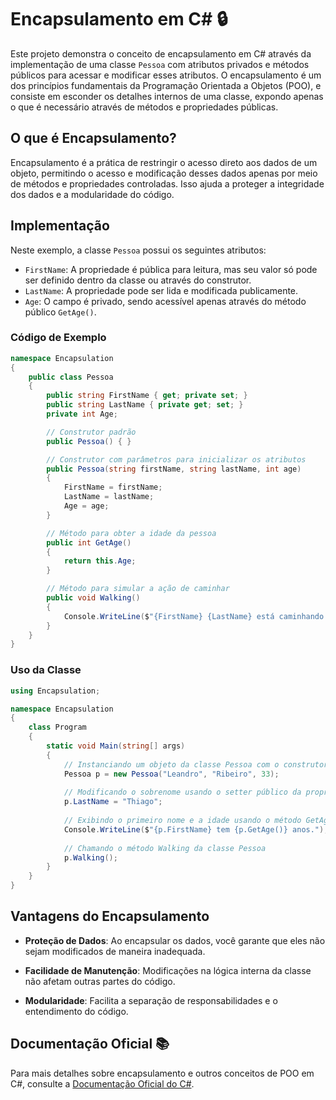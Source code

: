 # Encapsulamento em C# 🔒

Este projeto demonstra o conceito de encapsulamento em C# através da implementação de uma classe `Pessoa` com atributos privados e métodos públicos para acessar e modificar esses atributos. O encapsulamento é um dos princípios fundamentais da Programação Orientada a Objetos (POO), e consiste em esconder os detalhes internos de uma classe, expondo apenas o que é necessário através de métodos e propriedades públicas.

## O que é Encapsulamento?

Encapsulamento é a prática de restringir o acesso direto aos dados de um objeto, permitindo o acesso e modificação desses dados apenas por meio de métodos e propriedades controladas. Isso ajuda a proteger a integridade dos dados e a modularidade do código.

## Implementação

Neste exemplo, a classe `Pessoa` possui os seguintes atributos:

- `FirstName`: A propriedade é pública para leitura, mas seu valor só pode ser definido dentro da classe ou através do construtor.
- `LastName`: A propriedade pode ser lida e modificada publicamente.
- `Age`: O campo é privado, sendo acessível apenas através do método público `GetAge()`.

### Código de Exemplo

```csharp
namespace Encapsulation
{
    public class Pessoa
    {
        public string FirstName { get; private set; } 
        public string LastName { private get; set; }
        private int Age;

        // Construtor padrão
        public Pessoa() { }

        // Construtor com parâmetros para inicializar os atributos
        public Pessoa(string firstName, string lastName, int age)
        {
            FirstName = firstName;
            LastName = lastName;
            Age = age;
        }

        // Método para obter a idade da pessoa
        public int GetAge()
        {
            return this.Age;
        }

        // Método para simular a ação de caminhar
        public void Walking()
        {
            Console.WriteLine($"{FirstName} {LastName} está caminhando!");
        }
    }
}
```

### Uso da Classe

```csharp
using Encapsulation;

namespace Encapsulation
{
    class Program
    {
        static void Main(string[] args)
        {
            // Instanciando um objeto da classe Pessoa com o construtor que aceita parâmetros
            Pessoa p = new Pessoa("Leandro", "Ribeiro", 33);
            
            // Modificando o sobrenome usando o setter público da propriedade LastName
            p.LastName = "Thiago";
            
            // Exibindo o primeiro nome e a idade usando o método GetAge() para acessar o campo privado Age
            Console.WriteLine($"{p.FirstName} tem {p.GetAge()} anos.");
            
            // Chamando o método Walking da classe Pessoa
            p.Walking();
        }
    }
}
```

## Vantagens do Encapsulamento

- **Proteção de Dados**: Ao encapsular os dados, você garante que eles não sejam modificados de maneira inadequada.


- **Facilidade de Manutenção**: Modificações na lógica interna da classe não afetam outras partes do código.


- **Modularidade**: Facilita a separação de responsabilidades e o entendimento do código.

## Documentação Oficial 📚

Para mais detalhes sobre encapsulamento e outros conceitos de POO em C#, consulte a [Documentação Oficial do C#](https://learn.microsoft.com/dotnet/csharp/programming-guide/classes-and-structs/encapsulation).
